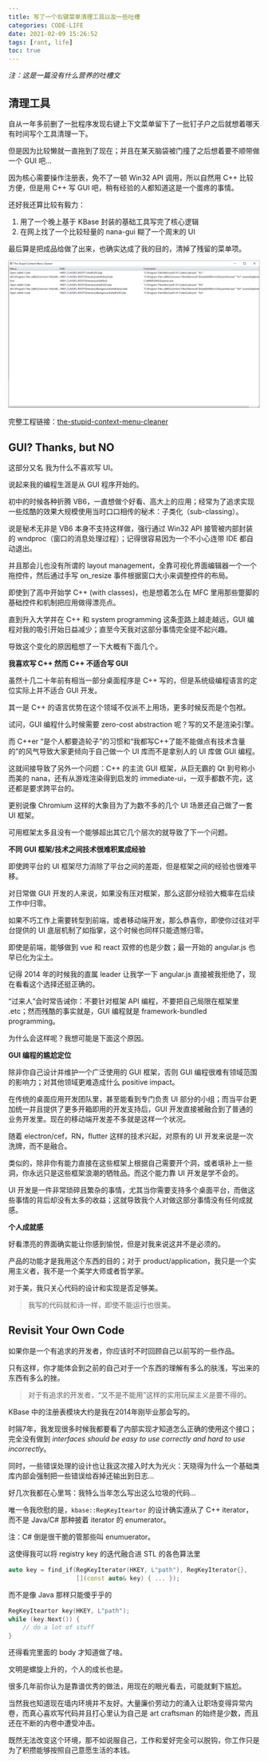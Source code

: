 ```yaml
---
title: 写了一个右键菜单清理工具以及一些吐槽
categories: CODE-LIFE
date: 2021-02-09 15:26:52
tags: [rant, life]
toc: true
---
```

_注：这是一篇没有什么营养的吐槽文_

## 清理工具

自从一年多前删了一批程序发现右键上下文菜单留下了一批钉子户之后就想着哪天有时间写个工具清理一下。

但是因为比较懒就一直拖到了现在；并且在某天脑袋被门撞了之后想着要不顺带做一个 GUI 吧...

因为核心需要操作注册表，免不了一顿 Win32 API 调用，所以自然用 C++ 比较方便，但是用 C++ 写 GUI 吧，稍有经验的人都知道这是一个蛋疼的事情。

还好我还算比较有毅力：

1. 用了一个晚上基于 KBase 封装的基础工具写完了核心逻辑
2. 在网上找了一个比较轻量的 nana-gui 糊了一个周末的 UI

最后算是把成品给做了出来，也确实达成了我的目的，清掉了残留的菜单项。

![](/img/the_stupid_context_menu_cleaner.png)

完整工程链接：[the-stupid-context-menu-cleaner](https://github.com/kingsamchen/Eureka/blob/master/context-menu-cleaner/)

## GUI? Thanks, but NO

这部分又名 我为什么不喜欢写 UI。

说起来我的编程生涯是从 GUI 程序开始的。

初中的时候各种折腾 VB6，一直想做个好看、高大上的应用；经常为了追求实现一些炫酷的效果大规模使用当时口口相传的秘术：子类化（sub-classing）。

说是秘术无非是 VB6 本身不支持这样做，强行通过 Win32 API 接管被内部封装的 wndproc（窗口的消息处理过程）；记得很容易因为一个不小心连带 IDE 都自动退出。

并且那会儿也没有所谓的 layout management，全靠可视化界面编辑器一个一个拖控件，然后通过手写 on_resize 事件根据窗口大小来调整控件的布局。

即使到了高中开始学 C++ (with classes)，也是想着怎么在 MFC 里用那些蹩脚的基础控件和机制把应用做得漂亮点。

直到升入大学并在 C++ 和 system programming 这条歪路上越走越远，GUI 编程对我的吸引开始日益减少；直至今天我对这部分事情完全提不起兴趣。

导致这个变化的原因粗想了一下大概有下面几个。
<!-- more -->
**我喜欢写 C++ 然而 C++ 不适合写 GUI**

虽然十几二十年前有相当一部分桌面程序是 C++ 写的，但是系统级编程语言的定位实际上并不适合 GUI 开发。

其一是 C++ 的语言优势在这个领域不仅派不上用场，更多时候反而是个包袱。

试问，GUI 编程什么时候需要 zero-cost abstraction 呢？写的又不是渲染引擎。

而 C++er “是个人都要造轮子”的习惯和“我都写C++了能不能做点有技术含量的”的风气导致大家更倾向于自己做一个 UI 库而不是拿别人的 UI 库做 GUI 编程。

这就间接导致了另外一个问题：C++ 的主流 GUI 框架，从巨无霸的 Qt 到号称小而美的 nana，还有从游戏渲染得到启发的 immediate-ui，一双手都数不完，这还都是要求跨平台的。

更别说像 Chromium 这样的大象目为了为数不多的几个 UI 场景还自己做了一套 UI 框架。

可用框架太多且没有一个能够超出其它几个层次的就导致了下一个问题。

**不同 GUI 框架/技术之间技术很难积累成经验**

即使跨平台的 UI 框架尽力消除了平台之间的差距，但是框架之间的经验也很难平移。

对日常做 GUI 开发的人来说，如果没有压对框架，那么这部分经验大概率在后续工作中归零。

如果不巧工作上需要转型到前端，或者移动端开发，那么恭喜你，即使你过往对平台提供的 UI 底层机制了如指掌，这个时候也同样只能遗憾归零。

即使是前端，能够做到 vue 和 react 双修的也是少数；最一开始的 angular.js 也早已化为尘土。

记得 2014 年的时候我的直属 leader 让我学一下 angular.js 直接被我拒绝了，现在看看这个选择还挺正确的。

“过来人”会时常告诫你：不要针对框架 API 编程，不要把自己局限在框架里 .etc；然而残酷的事实就是，GUI 编程就是 framework-bundled programming。

为什么会这样呢？我想可能是下面这个原因。

**GUI 编程的尴尬定位**

除非你自己设计并维护一个广泛使用的 GUI 框架，否则 GUI 编程很难有领域范围的影响力；对其他领域更难造成什么 positive impact。

在传统的桌面应用开发团队里，甚至能看到专门负责 UI 部分的小组；而当平台更加统一并且提供了更多开箱即用的开发支持后，GUI 开发直接被融合到了普通的业务开发里。现在的移动端开发差不多就是这样一个状况。

随着 electron/cef，RN，flutter 这样的技术兴起，对原有的 UI 开发来说是一次洗牌，而不是融合。

类似的，除非你有能力直接在这些框架上根据自己需要开个洞，或者填补上一些洞，你永远只是这些框架浪潮的牺牲品。而这个能力靠 UI 开发是学不会的。

UI 开发是一件非常琐碎且繁杂的事情，尤其当你需要支持多个桌面平台，而做这些事情的背后却没有太多的收益；这就导致我个人对做这部分事情没有任何成就感。

**个人成就感**

好看漂亮的界面确实能让你感到愉悦，但是对我来说这并不是必须的。

产品的功能才是我用这个东西的目的；对于 product/application，我只是一个实用主义者，我不是一个美学大师或者哲学家。

对于美，我只关心代码的设计和实现是否足够美。

> 我写的代码就和诗一样，即使不能运行也很美。

## Revisit Your Own Code

如果你是一个有追求的开发者，你应该时不时回顾自己以前写的一些作品。

只有这样，你才能体会到之前的自己对于一个东西的理解有多么的肤浅，写出来的东西有多么的挫。

> 对于有追求的开发者，“又不是不能用”这样的实用玩屎主义是要不得的。

KBase 中的注册表模块大约是我在2014年刚毕业那会写的。

时隔7年，我发现很多时候我都要看了内部实现才知道怎么正确的使用这个接口；完全没有做到 _interfaces should be easy to use correctly and hard to use incorrectly_。

同时，一些错误处理的设计也让我这次接入时大为光火：天晓得为什么一个基础类库内部会强制把一些错误给吞掉还输出到日志...

好几次我都在心里骂：我特么当年怎么写出这么垃圾的代码...

唯一令我欣慰的是，`kbase::RegKeyIteartor` 的设计确实遵从了 C++ iterator，而不是 Java/C# 那种披着 iterator 的 enumerator。

注：C# 倒是很干脆的管那些叫 enumuerator。

这使得我可以将 registry key 的迭代融合进 STL 的各色算法里

```c++
auto key = find_if(RegKeyIterator(HKEY, L"path"), RegKeyIterator{},
                   [](const auto& key) { ... });
```

而不是像 Java 那样只能傻乎乎的

```c++
RegKeyIteartor key(HKEY, L"path");
while (key.Next()) {
    // do a lot of stuff
}
```

还得看完里面的 body 才知道做了啥。

文明是螺旋上升的，个人的成长也是。

很多几年前你认为是靠谱优秀的做法，用现在的眼光看去，可能就剩下尴尬。

当然我也知道现在墙内环境并不友好。大量廉价劳动力的涌入让职场变得异常内卷，而真心喜欢写代码并且打心里认为自己是 art craftsman 的始终是少数，而且还在不断的内卷中遭受冲击。

既然无法改变这个环境，那不如说服自己，工作和爱好完全可以脱钩，你工作只是为了积攒能够按照自己意愿生活的本钱。
